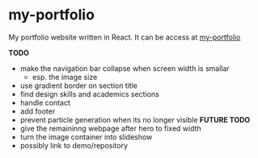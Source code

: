 # my-portfolio
My portfolio website written in React. 
It can be access at [my-portfolio](https://nawzerox239.github.io/my-portfolio/)

**TODO**

- make the navigation bar collapse when screen width is smallar
  - esp. the image size
- use gradient border on section title
- find design skills and academics sections
- handle contact
- add footer
- prevent particle generation when its no longer visible
**FUTURE TODO**
- give the remaininng webpage after hero to fixed width
- turn the image container into slideshow
- possibly link to demo/repository
